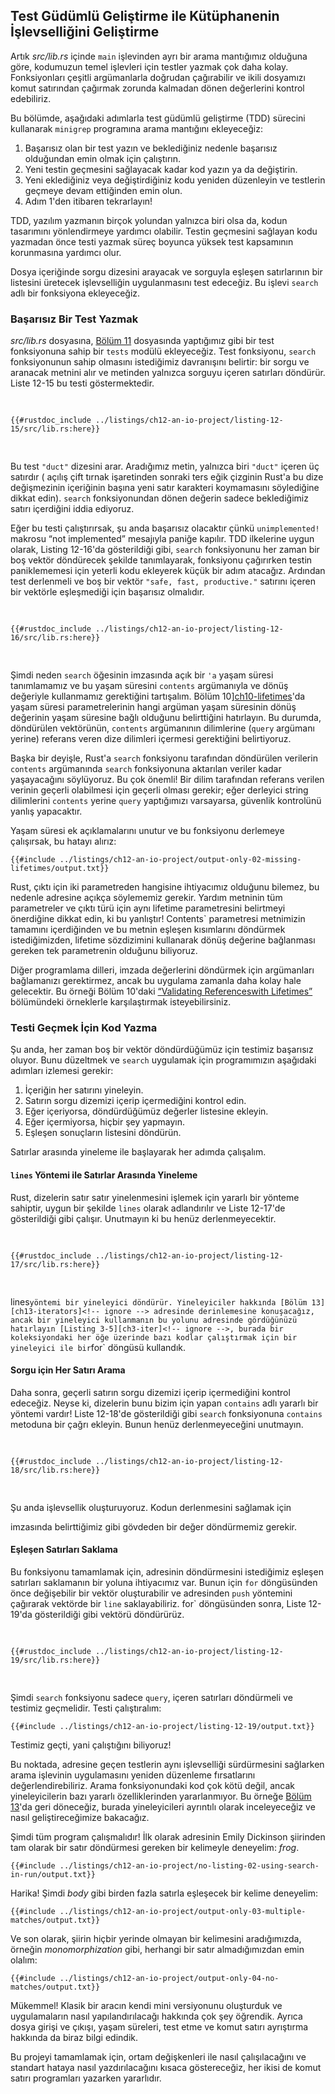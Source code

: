 ## Test Güdümlü Geliştirme ile Kütüphanenin İşlevselliğini Geliştirme

Artık _src/lib.rs_ içinde `main`
işlevinden ayrı bir arama mantığımız olduğuna göre,
kodumuzun temel işlevleri için testler yazmak çok daha kolay. Fonksiyonları çeşitli argümanlarla doğrudan çağırabilir ve ikili dosyamızı komut satırından çağırmak zorunda kalmadan dönen
değerlerini kontrol edebiliriz.

Bu bölümde, aşağıdaki adımlarla test güdümlü geliştirme (TDD) sürecini
kullanarak `minigrep` programına arama mantığını ekleyeceğiz:

1. Başarısız olan bir test yazın ve
 beklediğiniz nedenle başarısız olduğundan emin olmak için çalıştırın.
2. Yeni testin geçmesini sağlayacak kadar kod yazın ya da değiştirin.
3. Yeni eklediğiniz veya değiştirdiğiniz kodu yeniden düzenleyin ve testlerin
 geçmeye devam ettiğinden emin olun.
4. Adım 1'den itibaren tekrarlayın!

TDD, yazılım yazmanın birçok yolundan yalnızca biri olsa da, kodun
tasarımını yönlendirmeye yardımcı olabilir. Testin geçmesini sağlayan kodu yazmadan önce testi yazmak
süreç boyunca yüksek test kapsamının korunmasına yardımcı olur.

Dosya içeriğinde
sorgu dizesini arayacak ve sorguyla eşleşen
satırlarının bir listesini üretecek işlevselliğin uygulanmasını test edeceğiz. Bu işlevi
`search` adlı bir fonksiyona ekleyeceğiz.

### Başarısız Bir Test Yazmak

_src/lib.rs_ dosyasına,
[Bölüm 11][ch11-anatomy]<!-- ignore --> dosyasında yaptığımız gibi bir test fonksiyonuna sahip bir `tests` modülü ekleyeceğiz. Test fonksiyonu, `search` fonksiyonunun sahip olmasını istediğimiz
davranışını belirtir: bir sorgu ve aranacak
metnini alır ve metinden yalnızca sorguyu
içeren satırları döndürür. Liste 12-15 bu testi göstermektedir.

<Listing number="12-15" file-name="src/lib.rs" caption="Creating a failing test for the `search` function for the functionality we wish we had">

```rust,ignore,does_not_compile
{{#rustdoc_include ../listings/ch12-an-io-project/listing-12-15/src/lib.rs:here}}
```

</Listing>

Bu test `"duct"` dizesini arar. Aradığımız metin, yalnızca biri `"duct"` içeren üç
satırdır (
açılış çift tırnak işaretinden sonraki ters eğik çizginin Rust'a bu dize değişmezinin içeriğinin başına
yeni satır karakteri koymamasını söylediğine dikkat edin). `search` fonksiyonundan dönen değerin sadece beklediğimiz satırı içerdiğini iddia ediyoruz.

Eğer bu testi çalıştırırsak, şu anda başarısız olacaktır çünkü `unimplemented!` makrosu
“not implemented” mesajıyla paniğe kapılır. TDD ilkelerine uygun olarak,
Listing 12-16'da gösterildiği gibi, `search` fonksiyonunu her zaman bir
boş vektör döndürecek şekilde tanımlayarak, fonksiyonu çağırırken testin paniklememesi için
yeterli kodu ekleyerek küçük bir adım atacağız. Ardından test derlenmeli ve boş bir vektör `"safe,
fast, productive."` satırını içeren bir vektörle eşleşmediği için
başarısız olmalıdır.

<Listing number="12-16" file-name="src/lib.rs" caption="Defining just enough of the `search` function so calling it won’t panic">

```rust,noplayground
{{#rustdoc_include ../listings/ch12-an-io-project/listing-12-16/src/lib.rs:here}}
```

</Listing>

Şimdi neden `search` öğesinin
imzasında açık bir `'a` yaşam süresi tanımlamamız ve bu yaşam süresini `contents` argümanıyla ve
dönüş değeriyle kullanmamız gerektiğini tartışalım. Bölüm 10][ch10-lifetimes]<!-- ignore -->'da
yaşam süresi parametrelerinin hangi argüman yaşam süresinin dönüş değerinin
yaşam süresine bağlı olduğunu belirttiğini hatırlayın. Bu durumda, döndürülen
vektörünün,
`contents` argümanının dilimlerine (`query` argümanı yerine) referans veren dize dilimleri içermesi gerektiğini belirtiyoruz.

Başka bir deyişle, Rust'a
`search` fonksiyonu tarafından döndürülen verilerin
`contents` argümanında `search` fonksiyonuna aktarılan veriler kadar yaşayacağını söylüyoruz. Bu çok önemli! Bir dilim tarafından referans verilen verinin geçerli olabilmesi için
geçerli olması gerekir; eğer derleyici
string dilimlerini `contents` yerine `query` yaptığımızı varsayarsa, güvenlik kontrolünü
yanlış yapacaktır.

Yaşam süresi ek açıklamalarını unutur ve bu fonksiyonu derlemeye çalışırsak,
bu hatayı alırız:

```console
{{#include ../listings/ch12-an-io-project/output-only-02-missing-lifetimes/output.txt}}
```

Rust, çıktı için iki parametreden hangisine ihtiyacımız olduğunu bilemez, bu nedenle
adresine açıkça söylememiz gerekir. Yardım metninin tüm parametreler ve çıktı türü için aynı
lifetime parametresini belirtmeyi önerdiğine dikkat edin, ki bu
yanlıştır! Contents` parametresi
metnimizin tamamını içerdiğinden ve bu metnin eşleşen kısımlarını döndürmek istediğimizden,
lifetime sözdizimini kullanarak dönüş değerine bağlanması gereken tek parametrenin
olduğunu biliyoruz.

Diğer programlama dilleri, imzada
değerlerini döndürmek için argümanları bağlamanızı gerektirmez, ancak bu uygulama zamanla daha kolay hale gelecektir. Bu örneği
Bölüm 10'daki [“Validating Referenceswith Lifetimes”][validating-references-with-lifetimes]<!-- ignore -->
bölümündeki örneklerle karşılaştırmak isteyebilirsiniz.

### Testi Geçmek İçin Kod Yazma

Şu anda, her zaman boş bir vektör döndürdüğümüz için testimiz başarısız oluyor. Bunu
düzeltmek ve `search` uygulamak için programımızın aşağıdaki adımları izlemesi gerekir:

1. İçeriğin her satırını yineleyin.
2. Satırın sorgu dizemizi içerip içermediğini kontrol edin.
3. Eğer içeriyorsa, döndürdüğümüz değerler listesine ekleyin.
4. Eğer içermiyorsa, hiçbir şey yapmayın.
5. Eşleşen sonuçların listesini döndürün.

Satırlar arasında yineleme ile başlayarak her adımda çalışalım.

#### `lines` Yöntemi ile Satırlar Arasında Yineleme

Rust, dizelerin satır satır yinelenmesini işlemek için yararlı bir yönteme sahiptir,
uygun bir şekilde `lines` olarak adlandırılır ve Liste 12-17'de gösterildiği gibi çalışır. Unutmayın ki
bu henüz derlenmeyecektir.

<Listing number="12-17" file-name="src/lib.rs" caption="Iterating through each line in `contents`">

```rust,ignore,does_not_compile
{{#rustdoc_include ../listings/ch12-an-io-project/listing-12-17/src/lib.rs:here}}
```

</Listing>

lines` yöntemi bir yineleyici döndürür. Yineleyiciler hakkında
[Bölüm 13][ch13-iterators]<!-- ignore --> adresinde derinlemesine konuşacağız, ancak bir yineleyici kullanmanın bu yolunu
adresinde gördüğünüzü hatırlayın [Listing 3-5][ch3-iter]<!-- ignore -->, burada bir koleksiyondaki her öğe üzerinde bazı kodlar çalıştırmak için bir yineleyici ile bir
`for` döngüsü kullandık.

#### Sorgu için Her Satırı Arama

Daha sonra, geçerli satırın sorgu dizemizi içerip içermediğini kontrol edeceğiz.
Neyse ki, dizelerin bunu
bizim için yapan `contains` adlı yararlı bir yöntemi vardır! Liste 12-18'de gösterildiği gibi `search` fonksiyonuna `contains` metoduna bir çağrı ekleyin. Bunun henüz derlenmeyeceğini unutmayın.

<Listing number="12-18" file-name="src/lib.rs" caption="Adding functionality to see whether the line contains the string in `query`">

```rust,ignore,does_not_compile
{{#rustdoc_include ../listings/ch12-an-io-project/listing-12-18/src/lib.rs:here}}
```

</Listing>

Şu anda işlevsellik oluşturuyoruz. Kodun derlenmesini sağlamak için

 imzasında belirttiğimiz gibi gövdeden bir değer döndürmemiz gerekir.

#### Eşleşen Satırları Saklama

Bu fonksiyonu tamamlamak için,
adresinin döndürmesini istediğimiz eşleşen satırları saklamanın bir yoluna ihtiyacımız var. Bunun için `for` döngüsünden önce değişebilir bir vektör oluşturabilir ve
adresinden `push` yöntemini çağırarak vektörde bir `line` saklayabiliriz. for` döngüsünden sonra,
Liste 12-19'da gösterildiği gibi vektörü döndürürüz.

<Listing number="12-19" file-name="src/lib.rs" caption="Storing the lines that match so we can return them">

```rust,ignore
{{#rustdoc_include ../listings/ch12-an-io-project/listing-12-19/src/lib.rs:here}}
```

</Listing>

Şimdi `search` fonksiyonu sadece `query`,
içeren satırları döndürmeli ve testimiz geçmelidir. Testi çalıştıralım:

```console
{{#include ../listings/ch12-an-io-project/listing-12-19/output.txt}}
```

Testimiz geçti, yani çalıştığını biliyoruz!

Bu noktada,
adresine geçen testlerin aynı işlevselliği sürdürmesini sağlarken arama işlevinin
uygulamasını yeniden düzenleme fırsatlarını değerlendirebiliriz. Arama fonksiyonundaki kod çok kötü değil,
ancak yineleyicilerin bazı yararlı özelliklerinden yararlanmıyor. Bu örneğe
[Bölüm 13][ch13-iterators]<!-- ignore -->'da geri döneceğiz, burada
yineleyicileri ayrıntılı olarak inceleyeceğiz ve nasıl geliştireceğimize bakacağız.

Şimdi tüm program çalışmalıdır! İlk olarak
adresinin Emily Dickinson şiirinden tam olarak bir satır döndürmesi gereken bir kelimeyle deneyelim: _frog_.

```console
{{#include ../listings/ch12-an-io-project/no-listing-02-using-search-in-run/output.txt}}
```

Harika! Şimdi _body_ gibi birden fazla satırla eşleşecek bir kelime deneyelim:

```console
{{#include ../listings/ch12-an-io-project/output-only-03-multiple-matches/output.txt}}
```

Ve son olarak, şiirin hiçbir yerinde olmayan bir
kelimesini aradığımızda, örneğin _monomorphization_ gibi, herhangi bir satır almadığımızdan emin olalım:

```console
{{#include ../listings/ch12-an-io-project/output-only-04-no-matches/output.txt}}
```

Mükemmel! Klasik bir aracın kendi mini versiyonunu oluşturduk ve uygulamaların nasıl yapılandırılacağı hakkında
çok şey öğrendik. Ayrıca dosya girişi
ve çıkışı, yaşam süreleri, test etme ve komut satırı ayrıştırma hakkında da biraz bilgi edindik.

Bu projeyi tamamlamak için,
ortam değişkenleri ile nasıl çalışılacağını ve standart hataya nasıl yazdırılacağını kısaca göstereceğiz, her ikisi de komut satırı programları yazarken
yararlıdır.

[validating-references-with-lifetimes]: ch10-03-lifetime-syntax.md#referansları-yaşam-süreleri-ile-doğrulama
[ch11-anatomy]: ch11-01-writing-tests.md#test-i̇şlevinin-yapısı
[ch10-lifetimes]: ch10-03-lifetime-syntax.md
[ch3-iter]: ch03-05-control-flow.md#for-ile-bir-koleksiyonda-döngü-oluşturma
[ch13-iterators]: ch13-02-iterators.md

